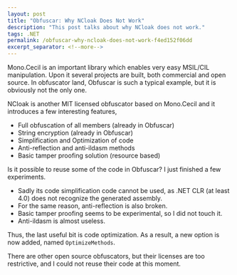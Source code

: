 ```yaml
---
layout: post
title: "Obfuscar: Why NCloak Does Not Work"
description: "This post talks about why NCloak does not work."
tags: .NET
permalink: /obfuscar-why-ncloak-does-not-work-f4ed152f06dd
excerpt_separator: <!--more-->
---
```

Mono.Cecil is an important library which enables very easy MSIL/CIL manipulation. Upon it several projects are built, both commercial and open source. In obfuscator land, Obfuscar is such a typical example, but it is obviously not the only one.
<!--more-->

NCloak is another MIT licensed obfuscator based on Mono.Cecil and it introduces a few interesting features,

* Full obfuscation of all members (already in Obfuscar)
* String encryption (already in Obfuscar)
* Simplification and Optimization of code
* Anti-reflection and anti-ildasm methods
* Basic tamper proofing solution (resource based)

Is it possible to reuse some of the code in Obfuscar? I just finished a few experiments.

* Sadly its code simplification code cannot be used, as .NET CLR (at least 4.0) does not recognize the generated assembly.
* For the same reason, anti-reflection is also broken.
* Basic tamper proofing seems to be experimental, so I did not touch it.
* Anti-ildasm is almost useless.

Thus, the last useful bit is code optimization. As a result, a new option is now added, named `OptimizeMethods`.

There are other open source obfuscators, but their licenses are too restrictive, and I could not reuse their code at this moment.

